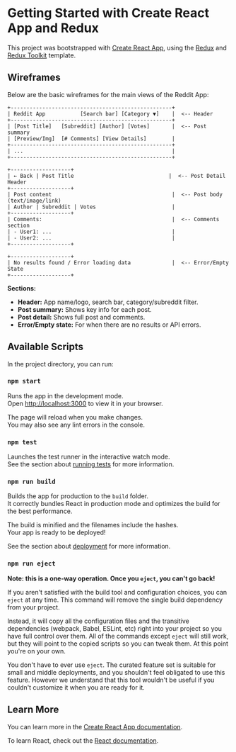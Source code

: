 # Getting Started with Create React App and Redux

This project was bootstrapped with [Create React App](https://github.com/facebook/create-react-app), using the [Redux](https://redux.js.org/) and [Redux Toolkit](https://redux-toolkit.js.org/) template.

## Wireframes

Below are the basic wireframes for the main views of the Reddit App:

```
+---------------------------------------------------+
| Reddit App           [Search bar] [Category ▼]    |  <-- Header
+---------------------------------------------------+
| [Post Title]   [Subreddit] [Author] [Votes]       |  <-- Post summary
| [Preview/Img]  [# Comments] [View Details]        |
+---------------------------------------------------+
| ...                                               |
+---------------------------------------------------+

+-------------------+
| ← Back | Post Title                              |  <-- Post Detail Header
+-------------------+
| Post content                                      |  <-- Post body (text/image/link)
| Author | Subreddit | Votes                        |
+-------------------+
| Comments:                                         |  <-- Comments section
| - User1: ...                                      |
| - User2: ...                                      |
+-------------------+

+-------------------+
| No results found / Error loading data             |  <-- Error/Empty State
+-------------------+
```

**Sections:**

- **Header:** App name/logo, search bar, category/subreddit filter.
- **Post summary:** Shows key info for each post.
- **Post detail:** Shows full post and comments.
- **Error/Empty state:** For when there are no results or API errors.

## Available Scripts

In the project directory, you can run:

### `npm start`

Runs the app in the development mode.\
Open [http://localhost:3000](http://localhost:3000) to view it in your browser.

The page will reload when you make changes.\
You may also see any lint errors in the console.

### `npm test`

Launches the test runner in the interactive watch mode.\
See the section about [running tests](https://facebook.github.io/create-react-app/docs/running-tests) for more information.

### `npm run build`

Builds the app for production to the `build` folder.\
It correctly bundles React in production mode and optimizes the build for the best performance.

The build is minified and the filenames include the hashes.\
Your app is ready to be deployed!

See the section about [deployment](https://facebook.github.io/create-react-app/docs/deployment) for more information.

### `npm run eject`

**Note: this is a one-way operation. Once you `eject`, you can't go back!**

If you aren't satisfied with the build tool and configuration choices, you can `eject` at any time. This command will remove the single build dependency from your project.

Instead, it will copy all the configuration files and the transitive dependencies (webpack, Babel, ESLint, etc) right into your project so you have full control over them. All of the commands except `eject` will still work, but they will point to the copied scripts so you can tweak them. At this point you're on your own.

You don't have to ever use `eject`. The curated feature set is suitable for small and middle deployments, and you shouldn't feel obligated to use this feature. However we understand that this tool wouldn't be useful if you couldn't customize it when you are ready for it.

## Learn More

You can learn more in the [Create React App documentation](https://facebook.github.io/create-react-app/docs/getting-started).

To learn React, check out the [React documentation](https://reactjs.org/).
